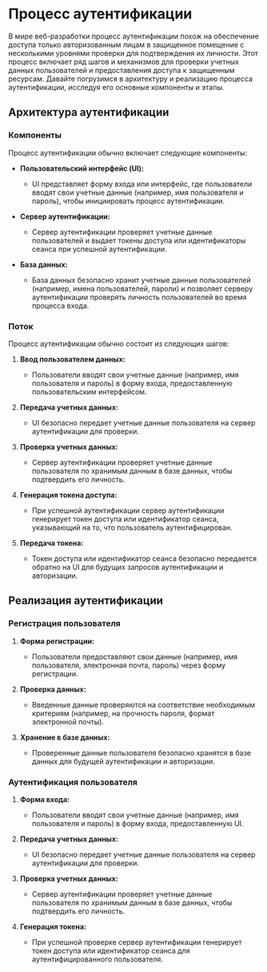 # Процесс аутентификации

В мире веб-разработки процесс аутентификации похож на обеспечение доступа только авторизованным лицам в защищенное помещение с несколькими уровнями проверки для подтверждения их личности. Этот процесс включает ряд шагов и механизмов для проверки учетных данных пользователей и предоставления доступа к защищенным ресурсам. Давайте погрузимся в архитектуру и реализацию процесса аутентификации, исследуя его основные компоненты и этапы.

## Архитектура аутентификации

### Компоненты

Процесс аутентификации обычно включает следующие компоненты:

- **Пользовательский интерфейс (UI):**
    - UI представляет форму входа или интерфейс, где пользователи вводят свои учетные данные (например, имя пользователя и пароль), чтобы инициировать процесс аутентификации.

- **Сервер аутентификации:**
    - Сервер аутентификации проверяет учетные данные пользователей и выдает токены доступа или идентификаторы сеанса при успешной аутентификации.

- **База данных:**
    - База данных безопасно хранит учетные данные пользователей (например, имена пользователей, пароли) и позволяет серверу аутентификации проверять личность пользователей во время процесса входа.

### Поток

Процесс аутентификации обычно состоит из следующих шагов:

1. **Ввод пользователем данных:**
    - Пользователи вводят свои учетные данные (например, имя пользователя и пароль) в форму входа, предоставленную пользовательским интерфейсом.

2. **Передача учетных данных:**
    - UI безопасно передает учетные данные пользователя на сервер аутентификации для проверки.

3. **Проверка учетных данных:**
    - Сервер аутентификации проверяет учетные данные пользователя по хранимым данным в базе данных, чтобы подтвердить его личность.

4. **Генерация токена доступа:**
    - При успешной аутентификации сервер аутентификации генерирует токен доступа или идентификатор сеанса, указывающий на то, что пользователь аутентифицирован.

5. **Передача токена:**
    - Токен доступа или идентификатор сеанса безопасно передается обратно на UI для будущих запросов аутентификации и авторизации.

## Реализация аутентификации

### Регистрация пользователя

1. **Форма регистрации:**
    - Пользователи предоставляют свои данные (например, имя пользователя, электронная почта, пароль) через форму регистрации.

2. **Проверка данных:**
    - Введенные данные проверяются на соответствие необходимым критериям (например, на прочность пароля, формат электронной почты).

3. **Хранение в базе данных:**
    - Проверенные данные пользователя безопасно хранятся в базе данных для будущей аутентификации и авторизации.

### Аутентификация пользователя

1. **Форма входа:**
    - Пользователи вводят свои учетные данные (например, имя пользователя и пароль) в форму входа, предоставленную UI.

2. **Передача учетных данных:**
    - UI безопасно передает учетные данные пользователя на сервер аутентификации для проверки.

3. **Проверка учетных данных:**
    - Сервер аутентификации проверяет учетные данные пользователя по хранимым данным в базе данных, чтобы подтвердить его личность.

4. **Генерация токена:**
    - При успешной проверке сервер аутентификации генерирует токен доступа или идентификатор сеанса для аутентифицированного пользователя.